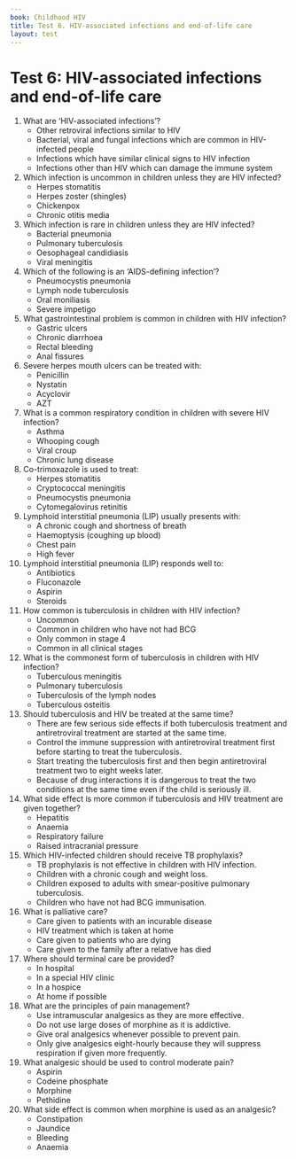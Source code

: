 ```yaml
---
book: Childhood HIV
title: Test 6. HIV-associated infections and end-of-life care
layout: test
---
```


# Test 6: HIV-associated infections and end-of-life care

1.	What are ‘HIV-associated infections’?
	-	Other retroviral infections similar to HIV
	+	Bacterial, viral and fungal infections which are common in HIV-infected people
	-	Infections which have similar clinical signs to HIV infection
	-	Infections other than HIV which can damage the immune system
2.	Which infection is uncommon in children unless they are HIV infected?
	-	Herpes stomatitis
	+	Herpes zoster (shingles)
	-	Chickenpox
	-	Chronic otitis media
3.	Which infection is rare in children unless they are HIV infected?
	-	Bacterial pneumonia
	-	Pulmonary tuberculosis
	+	Oesophageal candidiasis
	-	Viral meningitis
4.	Which of the following is an ‘AIDS-defining infection’?
	+	Pneumocystis pneumonia
	-	Lymph node tuberculosis
	-	Oral moniliasis
	-	Severe impetigo
5.	What gastrointestinal problem is common in children with HIV infection?
	-	Gastric ulcers
	+	Chronic diarrhoea
	-	Rectal bleeding
	-	Anal fissures
6.	Severe herpes mouth ulcers can be treated with:
	-	Penicillin
	-	Nystatin
	+	Acyclovir
	-	AZT
7.	What is a common respiratory condition in children with severe HIV infection?
	-	Asthma
	-	Whooping cough
	-	Viral croup
	+	Chronic lung disease
8.	Co-trimoxazole is used to treat:
	-	Herpes stomatitis
	-	Cryptococcal meningitis
	+	Pneumocystis pneumonia
	-	Cytomegalovirus retinitis
9.	Lymphoid interstitial pneumonia (LIP) usually presents with:
	+	A chronic cough and shortness of breath
	-	Haemoptysis (coughing up blood)
	-	Chest pain
	-	High fever
10.	Lymphoid interstitial pneumonia (LIP) responds well to:
	-	Antibiotics
	-	Fluconazole
	-	Aspirin
	+	Steroids
11.	How common is tuberculosis in children with HIV infection?
	-	Uncommon
	-	Common in children who have not had BCG
	-	Only common in stage 4
	+	Common in all clinical stages
12.	What is the commonest form of tuberculosis in children with HIV infection?
	-	Tuberculous meningitis
	+	Pulmonary tuberculosis
	-	Tuberculosis of the lymph nodes
	-	Tuberculous osteitis
13.	Should tuberculosis and HIV be treated at the same time?
	-	There are few serious side effects if both tuberculosis treatment and antiretroviral treatment are started at the same time.
	-	Control the immune suppression with antiretroviral treatment first before starting to treat the tuberculosis.
	+	Start treating the tuberculosis first and then begin antiretroviral treatment two to eight weeks later.
	-	Because of drug interactions it is dangerous to treat the two conditions at the same time even if the child is seriously ill.
14.	What side effect is more common if tuberculosis and HIV treatment are given together?
	+	Hepatitis
	-	Anaemia
	-	Respiratory failure
	-	Raised intracranial pressure
15.	Which HIV-infected children should receive TB prophylaxis?
	-	TB prophylaxis is not effective in children with HIV infection.
	-	Children with a chronic cough and weight loss.
	+	Children exposed to adults with smear-positive pulmonary tuberculosis.
	-	Children who have not had BCG immunisation.
16.	What is palliative care?
	+	Care given to patients with an incurable disease
	-	HIV treatment which is taken at home
	-	Care given to patients who are dying
	-	Care given to the family after a relative has died
17.	Where should terminal care be provided?
	-	In hospital
	-	In a special HIV clinic
	-	In a hospice
	+	At home if possible
18.	What are the principles of pain management?
	-	Use intramuscular analgesics as they are more effective.
	-	Do not use large doses of morphine as it is addictive.
	+	Give oral analgesics whenever possible to prevent pain.
	-	Only give analgesics eight-hourly because they will suppress respiration if given more frequently.
19.	What analgesic should be used to control moderate pain?
	-	Aspirin
	+	Codeine phosphate
	-	Morphine
	-	Pethidine
20.	What side effect is common when morphine is used as an analgesic?
	+	Constipation
	-	Jaundice
	-	Bleeding
	-	Anaemia
